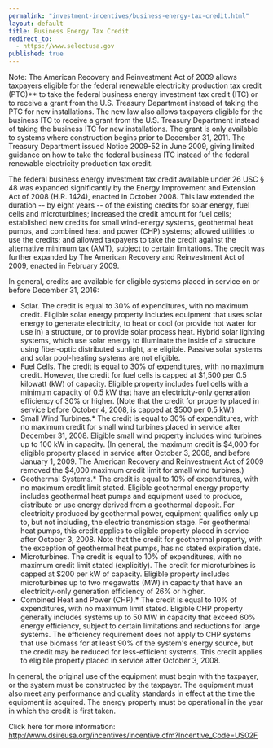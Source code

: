 ```yaml
---
permalink: "investment-incentives/business-energy-tax-credit.html"
layout: default
title: Business Energy Tax Credit
redirect_to:
  - https://www.selectusa.gov
published: true
---
```


<P>Note: The American Recovery and Reinvestment Act of 2009 allows taxpayers eligible for the federal renewable electricity production tax credit (PTC)** to take the federal business energy investment tax credit (ITC) or to receive a grant from the U.S. Treasury Department instead of taking the PTC for new installations. The new law also allows taxpayers eligible for the business ITC to receive a grant from the U.S. Treasury Department instead of taking the business ITC for new installations. The grant is only available to systems where construction begins prior to December 31, 2011. The Treasury Department issued Notice 2009-52 in June 2009, giving limited guidance on how to take the federal business ITC instead of the federal renewable electricity production tax credit.</p>
<P>The federal business energy investment tax credit available under 26 USC § 48 was expanded significantly by the Energy Improvement and Extension Act of 2008 (H.R. 1424), enacted in October 2008. This law extended the duration -- by eight years -- of the existing credits for solar energy, fuel cells and microturbines; increased the credit amount for fuel cells; established new credits for small wind-energy systems, geothermal heat pumps, and combined heat and power (CHP) systems; allowed utilities to use the credits; and allowed taxpayers to take the credit against the alternative minimum tax (AMT), subject to certain limitations. The credit was further expanded by The American Recovery and Reinvestment Act of 2009, enacted in February 2009. </p>
<P>In general, credits are available for eligible systems placed in service on or before December 31, 2016:</p>
<UL>
<LI>Solar. The credit is equal to 30% of expenditures, with no maximum credit. Eligible solar energy property includes equipment that uses solar energy to generate electricity, to heat or cool (or provide hot water for use in) a structure, or to provide solar process heat. Hybrid solar lighting systems, which use solar energy to illuminate the inside of a structure using fiber-optic distributed sunlight, are eligible. Passive solar systems and solar pool-heating systems are not eligible. </li>
<LI>Fuel Cells. The credit is equal to 30% of expenditures, with no maximum credit. However, the credit for fuel cells is capped at $1,500 per 0.5 kilowatt (kW) of capacity. Eligible property includes fuel cells with a minimum capacity of 0.5 kW that have an electricity-only generation efficiency of 30% or higher. (Note that the credit for property placed in service before October 4, 2008, is capped at $500 per 0.5 kW.) </li>
<LI>Small Wind Turbines.* The credit is equal to 30% of expenditures, with no maximum credit for small wind turbines placed in service after December 31, 2008. Eligible small wind property includes wind turbines up to 100 kW in capacity. (In general, the maximum credit is $4,000 for eligible property placed in service after October 3, 2008, and before January 1, 2009. The American Recovery and Reinvestment Act of 2009 removed the $4,000 maximum credit limit for small wind turbines.) </li>
<LI>Geothermal Systems.* The credit is equal to 10% of expenditures, with no maximum credit limit stated. Eligible geothermal energy property includes geothermal heat pumps and equipment used to produce, distribute or use energy derived from a geothermal deposit. For electricity produced by geothermal power, equipment qualifies only up to, but not including, the electric transmission stage. For geothermal heat pumps, this credit applies to eligible property placed in service after October 3, 2008. Note that the credit for geothermal property, with the exception of geothermal heat pumps, has no stated expiration date. </li>
<LI>Microturbines. The credit is equal to 10% of expenditures, with no maximum credit limit stated (explicitly). The credit for microturbines is capped at $200 per kW of capacity. Eligible property includes microturbines up to two megawatts (MW) in capacity that have an electricity-only generation efficiency of 26% or higher. </li>
<LI>Combined Heat and Power (CHP).* The credit is equal to 10% of expenditures, with no maximum limit stated. Eligible CHP property generally includes systems up to 50 MW in capacity that exceed 60% energy efficiency, subject to certain limitations and reductions for large systems. The efficiency requirement does not apply to CHP systems that use biomass for at least 90% of the system's energy source, but the credit may be reduced for less-efficient systems. This credit applies to eligible property placed in service after October 3, 2008. </li></ul>
<P>In general, the original use of the equipment must begin with the taxpayer, or the system must be constructed by the taxpayer. The equipment must also meet any performance and quality standards in effect at the time the equipment is acquired. The energy property must be operational in the year in which the credit is first taken. </p>
<P>Click here for more information: <A href="http://www.dsireusa.org/incentives/incentive.cfm?Incentive_Code=US02F">http://www.dsireusa.org/incentives/incentive.cfm?Incentive_Code=US02F</a></p>
